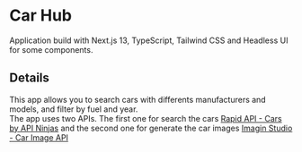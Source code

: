 # Car Hub

Application build with Next.js 13, TypeScript, Tailwind CSS and Headless UI for some components.

## Details 

This app allows you to search cars with differents manufacturers and models, and filter by fuel and year.  
The app uses two APIs. The first one for search the cars [Rapid API - Cars by API Ninjas](https://rapidapi.com/apininjas/api/cars-by-api-ninjas) and the second one for generate the car images [Imagin Studio - Car Image API](https://www.imagin.studio/car-image-api)